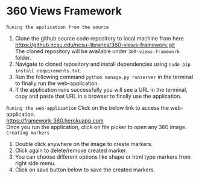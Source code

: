 # 360 Views Framework

`Runing the application from the source`
1. Clone the github source code repository to local machine from here <br />
https://github.ncsu.edu/ncsu-libraries/360-views-framework.git <br />
The cloned repository will be available under `360-views-framework` folder.
2. Navigate to cloned repository and install dependencies using `sudo pip install requirements.txt`.
3. Run the following command `python manage.py runserver` in the terminal to finally run the web-application.
4. If the application runs successfully you will see a URL in the terminal, copy and paste that URL in a browser to finally use the application.

`Runing the web-application`
Click on the below link to access the web-application.<br />
https://framework-360.herokuapp.com <br />
Once you run the application, click on file picker to open any 360 image.<br />
`Creating markers`
1. Double click anywhere on the image to create markers.
2. Click again to delete/remove created marker.
3. You can choose different options like shape or html type markers from right side menu.
4. Click on save button below to save the created markers.
